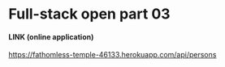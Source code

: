 # Full-stack open part 03

#### LINK (online application)
https://fathomless-temple-46133.herokuapp.com/api/persons


